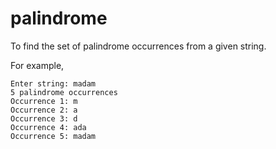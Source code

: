 # palindrome
To find the set of palindrome occurrences from a given string.

For example,
```
Enter string: madam
5 palindrome occurrences
Occurrence 1: m
Occurrence 2: a
Occurrence 3: d
Occurrence 4: ada
Occurrence 5: madam
```
